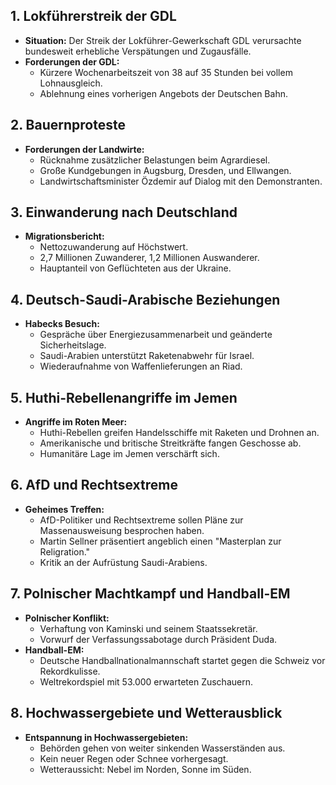 ## 1. Lokführerstreik der GDL
- **Situation:** Der Streik der Lokführer-Gewerkschaft GDL verursachte bundesweit erhebliche Verspätungen und Zugausfälle.
- **Forderungen der GDL:**
  - Kürzere Wochenarbeitszeit von 38 auf 35 Stunden bei vollem Lohnausgleich.
  - Ablehnung eines vorherigen Angebots der Deutschen Bahn.

## 2. Bauernproteste
- **Forderungen der Landwirte:**
  - Rücknahme zusätzlicher Belastungen beim Agrardiesel.
  - Große Kundgebungen in Augsburg, Dresden, und Ellwangen.
  - Landwirtschaftsminister Özdemir auf Dialog mit den Demonstranten.

## 3. Einwanderung nach Deutschland
- **Migrationsbericht:**
  - Nettozuwanderung auf Höchstwert.
  - 2,7 Millionen Zuwanderer, 1,2 Millionen Auswanderer.
  - Hauptanteil von Geflüchteten aus der Ukraine.

## 4. Deutsch-Saudi-Arabische Beziehungen
- **Habecks Besuch:**
  - Gespräche über Energiezusammenarbeit und geänderte Sicherheitslage.
  - Saudi-Arabien unterstützt Raketenabwehr für Israel.
  - Wiederaufnahme von Waffenlieferungen an Riad.

## 5. Huthi-Rebellenangriffe im Jemen
- **Angriffe im Roten Meer:**
  - Huthi-Rebellen greifen Handelsschiffe mit Raketen und Drohnen an.
  - Amerikanische und britische Streitkräfte fangen Geschosse ab.
  - Humanitäre Lage im Jemen verschärft sich.

## 6. AfD und Rechtsextreme
- **Geheimes Treffen:**
  - AfD-Politiker und Rechtsextreme sollen Pläne zur Massenausweisung besprochen haben.
  - Martin Sellner präsentiert angeblich einen "Masterplan zur Religration."
  - Kritik an der Aufrüstung Saudi-Arabiens.

## 7. Polnischer Machtkampf und Handball-EM
- **Polnischer Konflikt:**
  - Verhaftung von Kaminski und seinem Staatssekretär.
  - Vorwurf der Verfassungssabotage durch Präsident Duda.
- **Handball-EM:**
  - Deutsche Handballnationalmannschaft startet gegen die Schweiz vor Rekordkulisse.
  - Weltrekordspiel mit 53.000 erwarteten Zuschauern.

## 8. Hochwassergebiete und Wetterausblick
- **Entspannung in Hochwassergebieten:**
  - Behörden gehen von weiter sinkenden Wasserständen aus.
  - Kein neuer Regen oder Schnee vorhergesagt.
  - Wetteraussicht: Nebel im Norden, Sonne im Süden.
